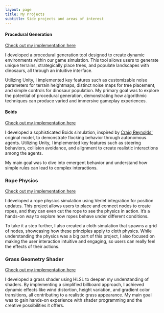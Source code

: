 ```yaml
---
layout: page
title: My Projects
subtitle: Side projects and areas of interest
---
```


#### Procedural Generation

[Check out my implementation here](https://ryggy.github.io/_posts/2024-10-06-dino-sim-proc-gen)

I developed a procedural generation tool designed to create dynamic environments within our game simulation. This tool allows users to generate unique terrains, strategically place trees, and populate landscapes with dinosaurs, all through an intuitive interface.

Utilizing Unity, I implemented key features such as customizable noise parameters for terrain heightmaps, distinct noise maps for tree placement, and simple controls for dinosaur population. My primary goal was to explore the potential of procedural generation, demonstrating how algorithmic techniques can produce varied and immersive gameplay experiences.

#### Boids

[Check out my implementation here](https://ryggy.github.io/boids)

I developed a sophisticated Boids simulation, inspired by [Craig Reynolds'](http://www.red3d.com/cwr/boids/) original model, to demonstrate flocking behavior through autonomous agents. Utilizing Unity, I implemented key features such as steering behaviors, collision avoidance, and alignment to create realistic interactions among the agents.

My main goal was to dive into emergent behavior and understand how simple rules can lead to complex interactions.

### Rope Physics

[Check out my implementation here](https://ryggy.github.io/ropePhysics)

I developed a rope physics simulation using Verlet integration for position updates. This project allows users to place and connect nodes to create ropes, and they can even cut the rope to see the physics in action. It’s a hands-on way to explore how ropes behave under different conditions.

To take it a step further, I also created a cloth simulation that spawns a grid of nodes, showcasing how these principles apply to cloth physics. While understanding the physics was a big part of this project, I also focused on making the user interaction intuitive and engaging, so users can really feel the effects of their actions.

### Grass Geometry Shader

[Check out my implementation here](https://ryggy.github.io/_posts/2024-10-06-geometry-grass-shader)

I developed a grass shader using HLSL to deepen my understanding of shaders. By implementing a simplified billboard approach, I achieved dynamic effects like wind distortion, height variation, and gradient color transitions, all contributing to a realistic grass appearance. My main goal was to gain hands-on experience with shader programming and the creative possibilities it offers.




